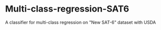 # Multi-class-regression-SAT6
A classifier for multi-class regression on "New  SAT-6" dataset with USDA
